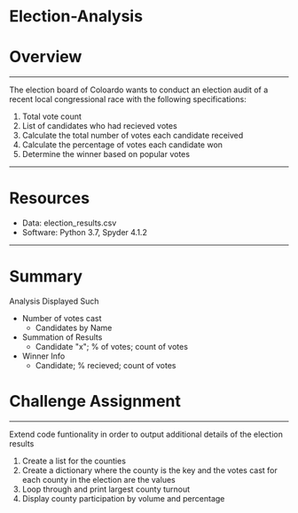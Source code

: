 # Election-Analysis
# Overview
---
The election board of Coloardo wants to conduct an election audit of a recent local congressional race with the following specifications:
1) Total vote count
2) List of candidates who had recieved votes
3) Calculate the total number of votes each candidate received 
4) Calculate the percentage of votes each candidate won
5) Determine the winner based on popular votes
---
# Resources
- Data: election_results.csv
- Software: Python 3.7, Spyder 4.1.2
---
# Summary
Analysis Displayed Such
- Number of votes cast
  - Candidates by Name
- Summation of Results
  - Candidate "x"; % of votes; count of votes
- Winner Info
  - Candidate; % recieved; count of votes

# Challenge Assignment
---
Extend code funtionality in order to output additional details of the election results
1) Create a list for the counties
2) Create a dictionary where the county is the key and the votes cast for each county in the election are the values
3) Loop through and print largest county turnout
4) Display county participation by volume and percentage
